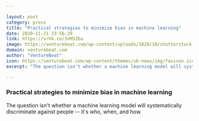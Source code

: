```yaml
---

layout: post
category: press
title: "Practical strategies to minimize bias in machine learning"
date: 2020-11-21 23:56:29
link: https://vrhk.co/3nM5Zba
image: https://venturebeat.com/wp-content/uploads/2020/10/shutterstock_350476919-e1513916353327.jpg?w=1200&strip=all
domain: venturebeat.com
author: "VentureBeat"
icon: https://venturebeat.com/wp-content/themes/vb-news/img/favicon.ico
excerpt: "The question isn't whether a machine learning model will systematically discriminate against people -- it's who, when, and how."

---
```


### Practical strategies to minimize bias in machine learning

The question isn't whether a machine learning model will systematically discriminate against people -- it's who, when, and how.